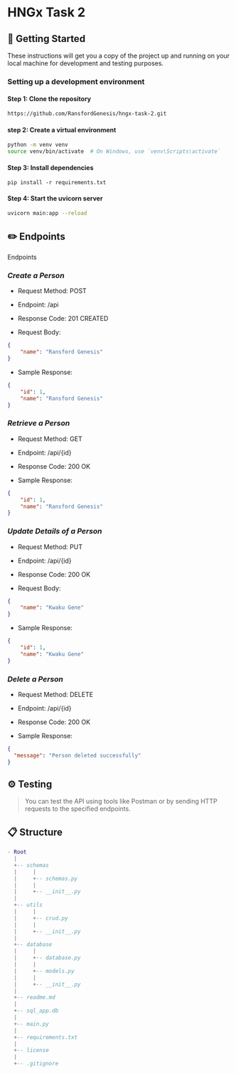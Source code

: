 # HNGx Task 2

## 🏁 Getting Started
These instructions will get you a copy of the project up and running on your local machine for development and testing purposes.


### Setting up a development environment
#### Step 1: Clone the repository

```bash
https://github.com/RansfordGenesis/hngx-task-2.git
```

#### step 2: Create a virtual environment

```bash
python -m venv venv
source venv/bin/activate  # On Windows, use `venv\Scripts\activate`

```

#### Step 3: Install dependencies

```
pip install -r requirements.txt
```

#### Step 4: Start the uvicorn server

```bash
uvicorn main:app --reload
```


## ✏️ Endpoints

Endpoints

### *Create a Person*

- Request Method: POST

- Endpoint: /api

- Response Code: 201 CREATED

- Request Body:

```json
{
    "name": "Ransford Genesis"
}
``````
- Sample Response:

```json
{
    "id": 1,
    "name": "Ransford Genesis"
}
```

### *Retrieve a Person*

- Request Method: GET

- Endpoint: /api/{id}

- Response Code: 200 OK

- Sample Response:

```json
{
    "id": 1,
    "name": "Ransford Genesis"
}
```

### *Update Details of a Person*

- Request Method: PUT

- Endpoint: /api/{id}

- Response Code: 200 OK

- Request Body:

```json
{
    "name": "Kwaku Gene"
}
```
- Sample Response:

```json
{
    "id": 1,
    "name": "Kwaku Gene"
}
```

### *Delete a Person*

- Request Method: DELETE

- Endpoint: /api/{id}

- Response Code: 200 OK

- Sample Response:

```json
{
  "message": "Person deleted successfully"
}
```

## ⚙️ Testing
> You can test the API using tools like Postman or by sending HTTP requests to the specified endpoints.

## 📋 Structure

```lua
- Root
  |
  +-- schemas
  |     |
  |     +-- schemas.py
  |     |
  |     +-- __init__.py
  |
  +-- utils
  |     |
  |     +-- crud.py
  |     |
  |     +-- __init__.py
  |
  +-- database
  |     |
  |     +-- database.py
  |     |
  |     +-- models.py
  |     |
  |     +-- __init__.py
  |
  +-- readme.md
  |
  +-- sql_app.db
  |
  +-- main.py
  |
  +-- requirements.txt
  |
  +-- license
  |
  +-- .gitignore
```